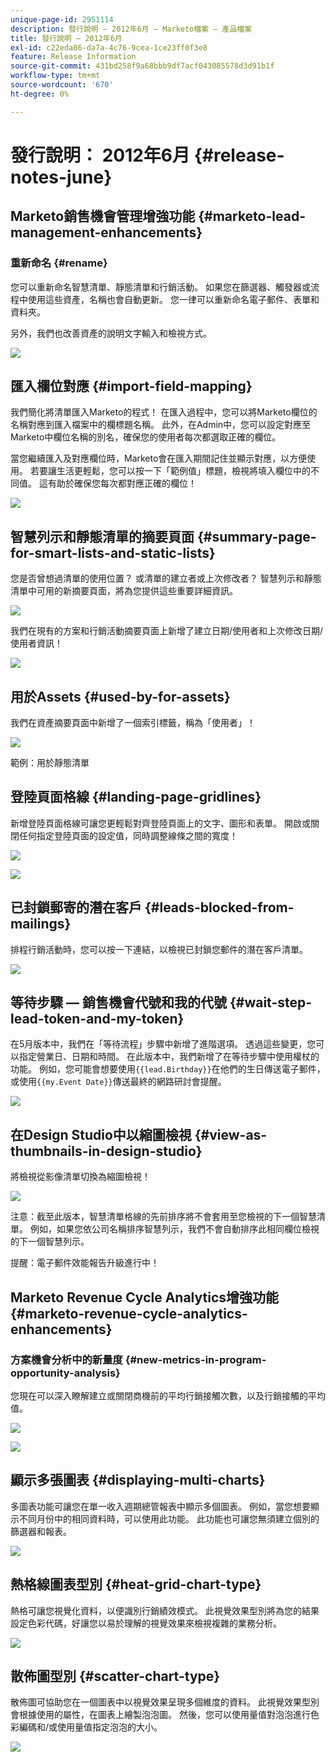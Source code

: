 ```yaml
---
unique-page-id: 2951114
description: 發行說明 — 2012年6月 — Marketo檔案 — 產品檔案
title: 發行說明 — 2012年6月
exl-id: c22eda86-da7a-4c76-9cea-1ce23ff0f3e8
feature: Release Information
source-git-commit: 431bd258f9a68bbb9df7acf043085578d3d91b1f
workflow-type: tm+mt
source-wordcount: '670'
ht-degree: 0%

---
```


# 發行說明： 2012年6月 {#release-notes-june}

## Marketo銷售機會管理增強功能 {#marketo-lead-management-enhancements}

### 重新命名 {#rename}

您可以重新命名智慧清單、靜態清單和行銷活動。 如果您在篩選器、觸發器或流程中使用這些資產，名稱也會自動更新。 您一律可以重新命名電子郵件、表單和資料夾。

另外，我們也改善資產的說明文字輸入和檢視方式。

![](assets/image2014-9-23-10-3a23-3a10.png)

## 匯入欄位對應 {#import-field-mapping}

我們簡化將清單匯入Marketo的程式！ 在匯入過程中，您可以將Marketo欄位的名稱對應到匯入檔案中的欄標題名稱。 此外，在Admin中，您可以設定對應至Marketo中欄位名稱的別名，確保您的使用者每次都選取正確的欄位。

當您繼續匯入及對應欄位時，Marketo會在匯入期間記住並顯示對應，以方便使用。 若要讓生活更輕鬆，您可以按一下「範例值」標題，檢視將填入欄位中的不同值。 這有助於確保您每次都對應正確的欄位！

![](assets/image2014-9-23-10-3a23-3a27.png)

## 智慧列示和靜態清單的摘要頁面 {#summary-page-for-smart-lists-and-static-lists}

您是否曾想過清單的使用位置？ 或清單的建立者或上次修改者？ 智慧列示和靜態清單中可用的新摘要頁面，將為您提供這些重要詳細資訊。

![](assets/image2014-9-23-10-3a23-3a40.png)

我們在現有的方案和行銷活動摘要頁面上新增了建立日期/使用者和上次修改日期/使用者資訊！

![](assets/image2014-9-23-10-3a23-3a54.png)

## 用於Assets {#used-by-for-assets}

我們在資產摘要頁面中新增了一個索引標籤，稱為「使用者」！

![](assets/image2014-9-23-10-3a24-3a5.png)

範例：用於靜態清單

## 登陸頁面格線 {#landing-page-gridlines}

新增登陸頁面格線可讓您更輕鬆對齊登陸頁面上的文字、圖形和表單。 開啟或關閉任何指定登陸頁面的設定值，同時調整線條之間的寬度！

![](assets/image2014-9-23-10-3a24-3a19.png)

![](assets/image2014-9-23-10-3a24-3a33.png)

## 已封鎖郵寄的潛在客戶 {#leads-blocked-from-mailings}

排程行銷活動時，您可以按一下連結，以檢視已封鎖您郵件的潛在客戶清單。

![](assets/image2014-9-23-10-3a24-3a51.png)

## 等待步驟 — 銷售機會代號和我的代號 {#wait-step-lead-token-and-my-token}

在5月版本中，我們在「等待流程」步驟中新增了進階選項。 透過這些變更，您可以指定營業日、日期和時間。 在此版本中，我們新增了在等待步驟中使用權杖的功能。 例如，您可能會想要使用`{{lead.Birthday}}`在他們的生日傳送電子郵件，或使用`{{my.Event Date}}`傳送最終的網路研討會提醒。

![](assets/image2014-9-23-10-3a25-3a57.png)

## 在Design Studio中以縮圖檢視 {#view-as-thumbnails-in-design-studio}

將檢視從影像清單切換為縮圖檢視！

![](assets/image2014-9-23-10-3a26-3a13.png)

注意：截至此版本，智慧清單格線的先前排序將不會套用至您檢視的下一個智慧清單。 例如，如果您依公司名稱排序智慧列示，我們不會自動排序此相同欄位檢視的下一個智慧列示。

提醒：電子郵件效能報告升級進行中！

## Marketo Revenue Cycle Analytics增強功能 {#marketo-revenue-cycle-analytics-enhancements}

### 方案機會分析中的新量度  {#new-metrics-in-program-opportunity-analysis}

您現在可以深入瞭解建立或關閉商機前的平均行銷接觸次數，以及行銷接觸的平均值。

![](assets/image2014-9-23-10-3a26-3a30.png)

![](assets/image2014-9-23-10-3a26-3a41.png)

## 顯示多張圖表 {#displaying-multi-charts}

多圖表功能可讓您在單一收入週期總管報表中顯示多個圖表。 例如，當您想要顯示不同月份中的相同資料時，可以使用此功能。 此功能也可讓您無須建立個別的篩選器和報表。

![](assets/image2014-9-23-10-3a27-3a41.png)

## 熱格線圖表型別  {#heat-grid-chart-type}

熱格可讓您視覺化資料，以便識別行銷績效模式。 此視覺效果型別將為您的結果設定色彩代碼，好讓您以易於理解的視覺效果來檢視複雜的業務分析。

![](assets/image2014-9-23-10-3a28-3a21.png)

## 散佈圖型別  {#scatter-chart-type}

散佈圖可協助您在一個圖表中以視覺效果呈現多個維度的資料。 此視覺效果型別會根據使用的屬性，在圖表上繪製泡泡圖。 然後，您可以使用量值對泡泡進行色彩編碼和/或使用量值指定泡泡的大小。

![](assets/image2014-9-23-10-3a29-3a7.png)
